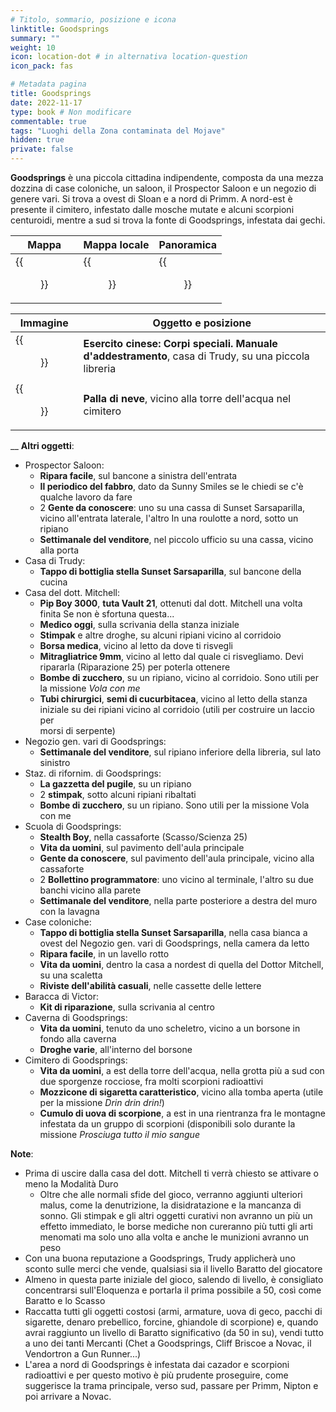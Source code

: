 ```yaml
---
# Titolo, sommario, posizione e icona
linktitle: Goodsprings
summary: ""
weight: 10
icon: location-dot # in alternativa location-question
icon_pack: fas

# Metadata pagina
title: Goodsprings
date: 2022-11-17
type: book # Non modificare
commentable: true
tags: "Luoghi della Zona contaminata del Mojave"
hidden: true
private: false
---
```


<div class="fnv">


**Goodsprings** è una piccola cittadina indipendente, composta da una mezza dozzina di case coloniche, un saloon, il Prospector Saloon e un negozio di genere vari. Si trova a ovest di Sloan e a nord di Primm. 
A nord-est è presente il cimitero, infestato dalle mosche mutate e alcuni scorpioni centuroidi, mentre a sud si trova la fonte di Goodsprings, infestata dai gechi.

| Mappa | Mappa locale | Panoramica |
| ----- | ------------ | ---------- |
|  {{<figure src="fnv/Goodsprings_loc.webp">}}     |     {{<figure src="fnv/Goodsprings_local_map.webp">}}         | {{<figure src="fnv/Goodsprings.webp">}}           | 

| Immagine                                                    | Oggetto e posizione                                                                                  |
| ----------------------------------------------------------- | ---------------------------------------------------------------------------------------------------- |
| {{<figure src="fnv/CA_Special_Ops_Training_Manual_Goodsprings_home01.webp">}} | **Esercito cinese: Corpi speciali. Manuale d'addestramento**, casa di Trudy, su una piccola libreria |
| {{<figure src="fnv/Snow_globe_-_Goodsprings.webp">}}                          | **Palla di neve**, vicino alla torre dell'acqua nel cimitero                                         |
__
**Altri oggetti**:
- Prospector Saloon:  
  - **Ripara facile**, sul bancone a sinistra dell'entrata  
  - **Il periodico del fabbro**, dato da Sunny Smiles se le chiedi se c'è qualche lavoro da fare  
  - 2 **Gente da conoscere**: uno su una cassa di Sunset Sarsaparilla, vicino all'entrata laterale, l'altro In una roulotte a nord, sotto un ripiano  
  - **Settimanale del venditore**, nel piccolo ufficio su una cassa, vicino alla porta  
- Casa di Trudy:  
	- **Tappo di bottiglia stella Sunset Sarsaparilla**, sul bancone della cucina  
- Casa del dott. Mitchell:  
  - **Pip Boy 3000**, **tuta Vault 21**, ottenuti dal dott. Mitchell una volta finita Se non è sfortuna questa...  
  - **Medico oggi**, sulla scrivania della stanza iniziale  
  - **Stimpak** e altre droghe, su alcuni ripiani vicino al corridoio  
  - **Borsa medica**, vicino al letto da dove ti risvegli  
  - **Mitragliatrice 9mm**, vicino al letto dal quale ci risvegliamo. Devi ripararla (Riparazione 25) per poterla ottenere  
  - **Bombe di zucchero**, su un ripiano, vicino al corridoio. Sono utili per la missione *Vola con me*  
  - **Tubi chirurgici**, **semi di cucurbitacea**, vicino al letto della stanza iniziale su dei ripiani vicino al corridoio (utili per costruire un laccio per  
morsi di serpente)  
- Negozio gen. vari di Goodsprings:  
  - **Settimanale del venditore**, sul ripiano inferiore della libreria, sul lato sinistro  
- Staz. di rifornim. di Goodsprings:  
  - **La gazzetta del pugile**, su un ripiano  
  - 2 **stimpak**, sotto alcuni ripiani ribaltati  
  - **Bombe di zucchero**, su un ripiano. Sono utili per la missione Vola con me  
- Scuola di Goodsprings:  
  - **Stealth Boy**, nella cassaforte (Scasso/Scienza 25)  
  - **Vita da uomini**, sul pavimento dell'aula principale  
  - **Gente da conoscere**, sul pavimento dell'aula principale, vicino alla cassaforte  
  - 2 **Bollettino programmatore**: uno vicino al terminale, l'altro su due banchi vicino alla parete  
  - **Settimanale del venditore**, nella parte posteriore a destra del muro con la lavagna  
- Case coloniche:  
  - **Tappo di bottiglia stella Sunset Sarsaparilla**, nella casa bianca a ovest del Negozio gen. vari di Goodsprings, nella camera da letto  
  - **Ripara facile**, in un lavello rotto  
  - **Vita da uomini**, dentro la casa a nordest di quella del Dottor Mitchell, su una scaletta  
  - **Riviste dell'abilità casuali**, nelle cassette delle lettere  
- Baracca di Victor:  
  - **Kit di riparazione**, sulla scrivania al centro  
- Caverna di Goodsprings:  
  - **Vita da uomini**, tenuto da uno scheletro, vicino a un borsone in fondo alla caverna  
  - **Droghe varie**, all'interno del borsone  
- Cimitero di Goodsprings:   
  - **Vita da uomini**, a est della torre dell'acqua, nella grotta più a sud con due sporgenze rocciose, fra molti scorpioni radioattivi  
  - **Mozzicone di sigaretta caratteristico**, vicino alla tomba aperta (utile per la missione *Drin drin drin!*)  
  - **Cumulo di uova di scorpione**, a est in una rientranza fra le montagne infestata da un gruppo di scorpioni (disponibili solo durante la missione *Prosciuga tutto il mio sangue*  

**Note**:
- Prima di uscire dalla casa del dott. Mitchell ti verrà chiesto se attivare o meno la Modalità Duro  
	- Oltre che alle normali sfide del gioco, verranno aggiunti ulteriori malus, come la denutrizione, la disidratazione e la mancanza di sonno. Gli stimpak e gli altri oggetti curativi non avranno un più un effetto immediato, le borse mediche non cureranno più tutti gli arti menomati ma solo uno alla volta e anche le munizioni avranno un peso  
- Con una buona reputazione a Goodsprings, Trudy applicherà uno sconto sulle merci che vende, qualsiasi sia il livello Baratto del giocatore  
- Almeno in questa parte iniziale del gioco, salendo di livello, è consigliato concentrarsi sull'Eloquenza e portarla il prima possibile a 50, così come Baratto e lo Scasso  
- Raccatta tutti gli oggetti costosi (armi, armature, uova di geco, pacchi di sigarette, denaro prebellico, forcine, ghiandole di scorpione) e, quando avrai raggiunto un livello di Baratto significativo (da 50 in su), vendi tutto a uno dei tanti Mercanti (Chet a Goodsprings, Cliff Briscoe a Novac, il Vendortron a Gun Runner...)  
- L'area a nord di Goodsprings è infestata dai cazador e scorpioni radioattivi e per questo motivo è più prudente proseguire, come suggerisce la trama principale, verso sud, passare per Primm, Nipton e poi arrivare a Novac.

</div>
